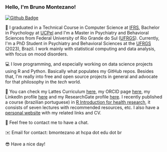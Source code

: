 ### Hello, I'm Bruno Montezano!

[![Github Badge](https://img.shields.io/badge/-Github-000?style=flat-square&logo=Github&logoColor=white&link=https://github.com/brunomontezano)](https://github.com/brunomontezano)

📖 I graduated in a Technical Course in Computer Science at [IFRS](https://ifrs.edu.br/), Bachelor in Psychology at [UCPel](https://ucpel.edu.br/) and I'm a Master in Psychiatry and Behavioral Sciences from Federal University of Rio Grande do Sul ([UFRGS](http://www.ufrgs.br/ufrgs/inicial)). Currently, I'm a PhD Student in Psychiatry and Behavioral Sciences at the [UFRGS](http://www.ufrgs.br/ufrgs/inicial) (2023), Brazil. I work mainly with statistical computing and data analysis, with focus on mood disorders.

💻 I love programming, and especially working on data science projects using R and Python. Basically what populates my GitHub repos. Besides that, I'm really into free and open source projects in general and advocate for that philosophy in the *tech* world.

📑 You can check my Lattes Curriculum [here](https://lattes.cnpq.br/5680118320056968), my ORCID page [here](https://orcid.org/0000-0002-4627-1776), my LinkedIn profile [here](https://www.linkedin.com/in/bmontezano/) and my ResearchGate profile [here](https://www.researchgate.net/profile/Bruno-Braga-Montezano). I recently published a course (brazilian portuguese) in [R Introduction for health research](https://brunomontezano.github.io/r-workshop/), it consists of seven lectures with recommended resources, etc. I also have a [personal website](https://brunomontezano.github.io/) with my related links and CV.

👀 Feel free to contact me to have a chat.

✉️ Email for contact: bmontezano at hcpa dot edu dot br

😎 Have a nice day!
